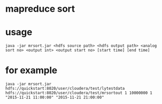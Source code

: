 # mapreduce sort

# usage
```
java -jar mrsort.jar <hdfs source path> <hdfs output path> <analog sort no> <output int> <output start no> [start time] [end time]
```

# for example
```
java -jar mrsort.jar hdfs://quickstart:8020/user/cloudera/test/lytestdata  hdfs://quickstart:8020/user/cloudera/test/mrsortout 1 10000000 1 "2015-11-21 11:00:00" "2015-11-21 21:00:00"
```